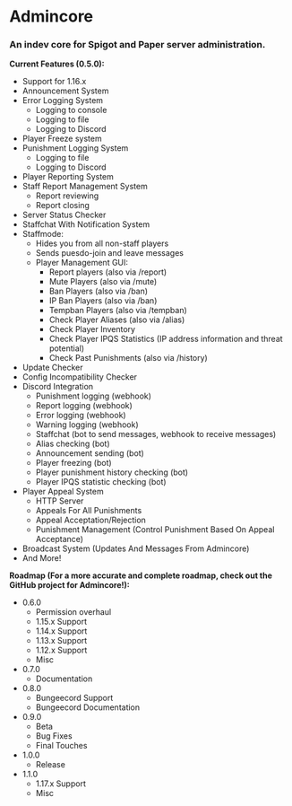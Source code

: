 # Admincore
### An indev core for Spigot and Paper server administration.
**Current Features (0.5.0):**
* Support for 1.16.x
* Announcement System
* Error Logging System
    * Logging to console
    * Logging to file
    * Logging to Discord
* Player Freeze system
* Punishment Logging System
    * Logging to file
    * Logging to Discord
* Player Reporting System
* Staff Report Management System
    * Report reviewing
    * Report closing
* Server Status Checker
* Staffchat With Notification System
* Staffmode:
    * Hides you from all non-staff players
    * Sends puesdo-join and leave messages
    * Player Management GUI:
        * Report players (also via /report)
        * Mute Players (also via /mute)
        * Ban Players (also via /ban)
        * IP Ban Players (also via /ban)
        * Tempban Players (also via /tempban)
        * Check Player Aliases (also via /alias)
        * Check Player Inventory
        * Check Player IPQS Statistics (IP address information and threat potential)
        * Check Past Punishments (also via /history)
* Update Checker
* Config Incompatibility Checker
* Discord Integration
    * Punishment logging (webhook)
    * Report logging (webhook)
    * Error logging (webhook)
    * Warning logging (webhook)
    * Staffchat (bot to send messages, webhook to receive messages)
    * Alias checking (bot)
    * Announcement sending (bot)
    * Player freezing (bot)
    * Player punishment history checking (bot)
    * Player IPQS statistic checking (bot)
* Player Appeal System
    * HTTP Server
    * Appeals For All Punishments
    * Appeal Acceptation/Rejection
    * Punishment Management (Control Punishment Based On Appeal Acceptance)
* Broadcast System (Updates And Messages From Admincore)
* And More!

**Roadmap (For a more accurate and complete roadmap, check out the GitHub project for Admincore!):**
  * 0.6.0
    * Permission overhaul
    * 1.15.x Support
    * 1.14.x Support
    * 1.13.x Support
    * 1.12.x Support
    * Misc
  * 0.7.0
    * Documentation
  * 0.8.0
    * Bungeecord Support
    * Bungeecord Documentation
  * 0.9.0
    * Beta
    * Bug Fixes
    * Final Touches
  * 1.0.0
    * Release
  * 1.1.0
    * 1.17.x Support
    * Misc

